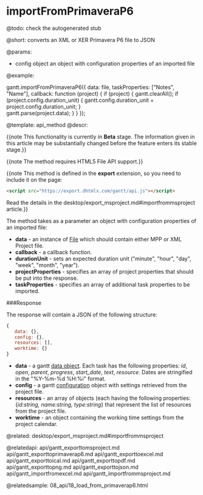 importFromPrimaveraP6
=============


@todo:
	check the autogenerated stub

@short:
	converts an XML or XER Primavera P6 file to JSON

@params:
- config		object		an object with configuration properties of an imported file




@example:

gantt.importFromPrimaveraP6({
	data: file,
    taskProperties: ["Notes", "Name"],
    callback: function (project) {
    	if (project) {
        	gantt.clearAll();
            if (project.config.duration_unit) {
            	gantt.config.duration_unit = project.config.duration_unit;
            }                    
            gantt.parse(project.data);
        }
     }
});


@template:	api_method
@descr:

{{note This functionality is currently in **Beta** stage. The information given in this article may be substantially changed before the feature enters its stable stage.}}

{{note The method requires HTML5 File API support.}}

{{note This method is defined in the **export** extension, so you need to include it on the page:

~~~html
<script src="https://export.dhtmlx.com/gantt/api.js"></script>  
~~~
Read the details in the desktop/export_msproject.md#importfrommsproject article.}}

The method takes as a parameter an object with configuration properties of an imported file:

- **data** - an instance of [File](https://developer.mozilla.org/en-US/docs/Web/API/File) which should contain either MPP or XML Project file.
- **callback** - a callback function.
- **durationUnit** - sets an expected duration unit ("minute", "hour", "day", "week", "month", "year").
- **projectProperties** - specifies an array of project properties that should be put into the response.
- **taskProperties** - specifies an array of additional task properties to be imported.

###Response

The response will contain a JSON of the following structure:

~~~js
{
   data: {},
   config: {},
   resources: [],
   worktime: {}
}
~~~

- **data** - a gantt [data object](desktop/supported_data_formats.md#json). Each task has the following properties: *id*, *open*, *parent*, *progress*, *start_date*, *text*, *resource*. 
Dates are stringified in the "%Y-%m-%d %H:%i" format. 
- **config** - a gantt [configuration](api/refs/gantt_props.md) object with settings retrieved from the project file.
- **resources** - an array of objects (each having the following properties: {*id:string, name:string, type:string*} that represent the list of resources from the project file.
- **worktime** - an object containing the working time settings from the project calendar.

@related:
desktop/export_msproject.md#importfrommsproject

@relatedapi:
api/gantt_exporttomsproject.md
api/gantt_exporttoprimaverap6.md
api/gantt_exporttoexcel.md
api/gantt_exporttoical.md
api/gantt_exporttopdf.md
api/gantt_exporttopng.md
api/gantt_exporttojson.md
api/gantt_importfromexcel.md
api/gantt_importfrommsproject.md


@relatedsample:
08_api/18_load_from_primaverap6.html
